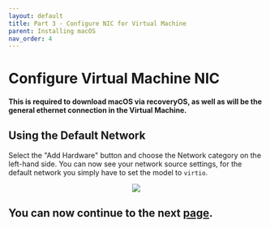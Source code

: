 ```yaml
---
layout: default
title: Part 3 - Configure NIC for Virtual Machine
parent: Installing macOS
nav_order: 4
---
```


# Configure Virtual Machine NIC
#### This is required to download macOS via recoveryOS, as well as will be the general ethernet connection in the Virtual Machine.

## Using the Default Network

Select the "Add Hardware" button and choose the Network category on the left-hand side. You can now see your network source settings, for the default network you simply have to set the model to ``virtio``. 

<p align="center">
  <img src="../../assets/VManDefaultNetworkNIC.png">
</p>

## You can now continue to the next <a href="04-Review.html">page</a>.

